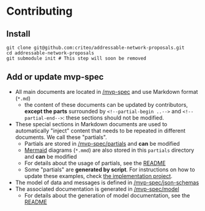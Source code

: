 # Contributing

## Install

```shell
git clone git@github.com:criteo/addressable-network-proposals.git
cd addressable-network-proposals
git submodule init # This step will soon be removed
```

## Add or update mvp-spec

- All main documents are located in [/mvp-spec](mvp-spec) and use Markdown format (`*.md`)
  - the content of these documents can be updated by contributors, **except the parts** surrounded by `<!--partial-begin ..-->` and `<!--partial-end-->`: these sections should not be modified.
- These special sections in Markdown documents are used to automatically "inject" content that needs to be repeated in different documents.
  We call these "partials".
  - Partials are stored in [/mvp-spec/partials](mvp-spec/partials) and **can** be modified
  - [Mermaid](https://mermaid-js.github.io/mermaid/#/) diagrams (`*.mmd`) are also stored in this `partials` directory and **can** be modified
  - For details about the usage of partials, see the [README](mvp-spec/partials-updater/README.md)
  - Some "partials" are **generated by script**. For instructions on how to update these examples, check [the implementation project](https://github.com/OneKey-Network/OneKey-implementation/blob/main/paf-mvp-demo-express/CONTRIBUTE.md).
- The model of data and messages is defined in [/mvp-spec/json-schemas](mvp-spec/json-schemas)
- The associated documentation is generated in [/mvp-spec/model](./mvp-spec/model)
  - For details about the generation of model documentation, see the [README](mvp-spec/model-updater/README.md)
